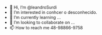 - 👋 Hi, I’m @leandroSurdi
- 👀 I’m interested in conhcer o desconhecido.
- 🌱 I’m currently learning ...
- 💞️ I’m looking to collaborate on ...
- 📫 How to reach me 48-98866-9758

<!---
leandroSurdi/leandroSurdi is a ✨ special ✨ repository because its `README.md` (this file) appears on your GitHub profile.
You can click the Preview link to take a look at your changes.
--->
